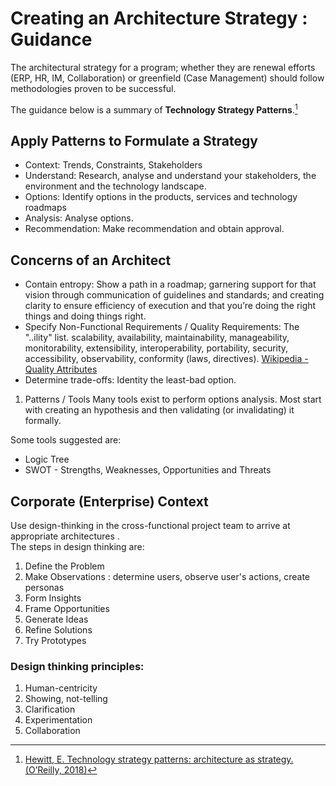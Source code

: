 # Creating an Architecture Strategy : Guidance

The architectural strategy for a program; whether they are renewal efforts (ERP, HR, IM, Collaboration) or greenfield (Case Management) should follow methodologies proven to be successful.

The guidance below is a summary of __Technology Strategy Patterns__.[^1]

## Apply Patterns to Formulate a Strategy
  - Context:  Trends, Constraints, Stakeholders
  - Understand:  Research, analyse and understand your stakeholders, the environment and the technology landscape.
  - Options: Identify options in the products, services and technology roadmaps
  - Analysis: Analyse options.
  - Recommendation:  Make recommendation and obtain approval.

## Concerns of an Architect
  - Contain entropy:  Show a path in a roadmap; garnering support for that vision through communication of guidelines and standards; and creating clarity to ensure efficiency of execution and that you’re doing the right things and doing things right.
  - Specify Non-Functional Requirements / Quality Requirements: The "..ility" list.   scalability, availability, maintainability, manageability, monitorability, extensibility, interoperability, portability, security, accessibility, observability, conformity (laws, directives). [Wikipedia - Quality Attributes](https://en.wikipedia.org/wiki/List_of_system_quality_attributes)
  - Determine trade-offs: Identity the least-bad option.

1. Patterns / Tools
Many tools exist to perform options analysis.  Most start with creating an hypothesis and then validating (or invalidating) it formally.

Some tools suggested are:
- Logic Tree
- SWOT - Strengths, Weaknesses, Opportunities and Threats


## Corporate (Enterprise) Context
Use design-thinking in the cross-functional project team to arrive at appropriate architectures .  
The steps in design thinking are:
1. Define the Problem
1. Make Observations : determine users, observe user's actions, create personas
1. Form Insights
1. Frame Opportunities
1. Generate Ideas
1. Refine Solutions
1. Try Prototypes

### Design thinking principles:
1. Human-centricity
1. Showing, not-telling
1. Clarification
1. Experimentation
1. Collaboration



[^1]: [Hewitt, E. Technology strategy patterns: architecture as strategy. (O’Reilly, 2018)](http://www.worldcat.org/isbn/978-1-4920-4087-3)

[^2]: [Hewitt, Eben. Semantic Software Design: A New Theory and Practical Guide for Modern Architects, 2020.](www.worldcat.org/isbn/978-1-4920-4594-6)
